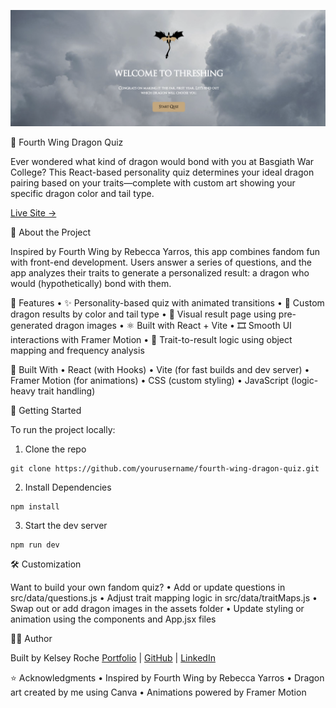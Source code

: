 ![alt text](src/assets/quiz_preview.png)

🐉 Fourth Wing Dragon Quiz

Ever wondered what kind of dragon would bond with you at Basgiath War College? This React-based personality quiz determines your ideal dragon pairing based on your traits—complete with custom art showing your specific dragon color and tail type.

[Live Site →](https://fourth-wing-quiz.onrender.com/)

🧠 About the Project

Inspired by Fourth Wing by Rebecca Yarros, this app combines fandom fun with front-end development. Users answer a series of questions, and the app analyzes their traits to generate a personalized result: a dragon who would (hypothetically) bond with them.

🔮 Features
	•	✨ Personality-based quiz with animated transitions
	•	🐲 Custom dragon results by color and tail type
	•	🎨 Visual result page using pre-generated dragon images
	•	⚛️ Built with React + Vite
	•	🎞️ Smooth UI interactions with Framer Motion
	•	🧠 Trait-to-result logic using object mapping and frequency analysis

🧱 Built With
	•	React (with Hooks)
	•	Vite (for fast builds and dev server)
	•	Framer Motion (for animations)
	•	CSS (custom styling)
	•	JavaScript (logic-heavy trait handling)


🚀 Getting Started

To run the project locally:
1. Clone the repo
```
git clone https://github.com/yourusername/fourth-wing-dragon-quiz.git
```
2. Install Dependencies

```
npm install
```
3. Start the dev server
```
npm run dev
```

🛠 Customization

Want to build your own fandom quiz?
	•	Add or update questions in src/data/questions.js
	•	Adjust trait mapping logic in src/data/traitMaps.js
	•	Swap out or add dragon images in the assets folder
	•	Update styling or animation using the components and App.jsx files

<!-- 📸 Screenshots

(Optional – add screenshots of the quiz in action here if you have them!) -->

🙋‍♀️ Author

Built by Kelsey Roche
[Portfolio](https://kelseyrocheportfolio.onrender.com/) | [GitHub](https://github.com/kelseyroche) | [LinkedIn](https://www.linkedin.com/in/kelsey-roche/)

⭐️ Acknowledgments
	•	Inspired by Fourth Wing by Rebecca Yarros
	•	Dragon art created by me using Canva
	•	Animations powered by Framer Motion
